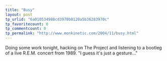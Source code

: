 ```yaml
---
title: "Busy"
layout: post
tp_urlid: "6a010534988cd3970b0120a5b36283970c"
tp_favoritecount: 0
tp_commentcount: 0
tp_permalink: "http://www.monkinetic.com/2004/11/busy.html"
---
```

Doing some work tonight, hacking on The Project and listening to a bootleg of a live R.E.M. concert from 1989. &quot;I guess it&#39;s just a gesture...&quot;
